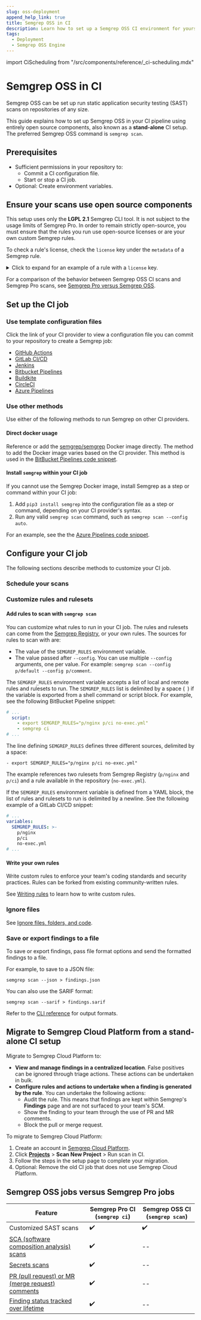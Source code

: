 ```yaml
---
slug: oss-deployment 
append_help_link: true
title: Semgrep OSS in CI 
description: Learn how to set up a Semgrep OSS CI environment for yourself or your organization.
tags:
  - Deployment
  - Semgrep OSS Engine 
---
```


import CiScheduling from "/src/components/reference/_ci-scheduling.mdx"

# Semgrep OSS in CI 

Semgrep OSS can be set up run static application security testing (SAST) scans on repositories of any size.

This guide explains how to set up Semgrep OSS in your CI pipeline using entirely open source components, also known as a **stand-alone** CI setup. The preferred Semgrep OSS command is `semgrep scan`.

## Prerequisites

- Sufficient permissions in your repository to:
    - Commit a CI configuration file.
    - Start or stop a CI job.
- Optional: Create environment variables.

## Ensure your scans use open source components

This setup uses only the **LGPL 2.1** Semgrep CLI tool. It is not subject to the usage limits of Semgrep Pro. In order to remain strictly open-source, you must ensure that the rules you run use open-source licenses or are your own custom Semgrep rules.

To check a rule's license, check the `license` key under the `metadata` of a Semgrep rule.

<details><summary>Click to expand for an example of a rule with a <code>license</code> key.</summary>

This rule's last line displays a `license: MIT` key-value pair.

```yaml
rules:
  - id: eslint.detect-object-injection
    patterns:
      - pattern: $O[$ARG]
      - pattern-not: $O["..."]
      - pattern-not: "$O[($ARG : float)]"
      - pattern-not-inside: |
          $ARG = [$V];
          ...
          <... $O[$ARG] ...>;
      - pattern-not-inside: |
          $ARG = $V;
          ...
          <... $O[$ARG] ...>;
      - metavariable-regex:
          metavariable: $ARG
          regex: (?![0-9]+)
    message: Bracket object notation with user input is present, this might allow an
      attacker to access all properties of the object and even it's prototype,
      leading to possible code execution.
    languages:
      - javascript
      - typescript
    severity: WARNING
    metadata:
      cwe: "CWE-94: Improper Control of Generation of Code ('Code Injection')"
      primary_identifier: eslint.detect-object-injection
      secondary_identifiers:
        - name: ESLint rule ID security/detect-object-injection
          type: eslint_rule_id
          value: security/detect-object-injection
      license: MIT
```
</details>

For a comparison of the behavior between Semgrep OSS CI scans and Semgrep Pro scans, see [<i class="fa-regular fa-file-lines"></i> Semgrep Pro versus Semgrep OSS](semgrep-pro-vs-oss). 

## Set up the CI job 

### Use template configuration files

Click the link of your CI provider to view a configuration file you can commit to your repository to create a Semgrep job:

- [GitHub Actions](/docs/semgrep-ci/sample-ci-configs/#github-actions)
- [GitLab CI/CD](/docs/semgrep-ci/sample-ci-configs/#gitlab-cicd)
- [Jenkins](/docs/semgrep-ci/sample-ci-configs/#jenkins)
- [Bitbucket Pipelines](/docs/semgrep-ci/sample-ci-configs/#bitbucket-pipelines)
- [Buildkite](/docs/semgrep-ci/sample-ci-configs/#buildkite)
- [CircleCI](/docs/semgrep-ci/sample-ci-configs/#circleci)
- [Azure Pipelines](/docs/semgrep-ci/sample-ci-configs/#azure-pipelines)

### Use other methods

Use either of the following methods to run Semgrep on other CI providers.

#### Direct docker usage

Reference or add the [semgrep/semgrep](https://hub.docker.com/r/semgrep/semgrep) Docker image directly. The method to add the Docker image varies based on the CI provider. This method is used in the [BitBucket Pipelines code snippet](/semgrep-ci/sample-ci-configs/#sample-bitbucket-pipelines-configuration-snippet).

#### Install `semgrep` within your CI job

If you cannot use the Semgrep Docker image, install Semgrep as a step or command within your CI job:

1. Add `pip3 install semgrep` into the configuration file as a step or command, depending on your CI provider's syntax.
2. Run any valid `semgrep scan` command, such as `semgrep scan --config auto`.

For an example, see the the [Azure Pipelines code snippet](/semgrep-ci/sample-ci-configs/#sample-azure-pipelines-configuration-snippet).

## Configure your CI job

The following sections describe methods to customize your CI job.

<!-- 
### Pass or fail the CI job

By default, a Semgrep CI job exits with exit code 1 if the scan returns any findings. This causes the job to fail.

Semgrep provides **fail open** options. These options enable you to suppress findings that block your pipeline:

<dl>
	<dt><code>semgrep scan</code></dt>
	<dd><strong>Fail</strong> on blocking findings, but <strong>passes</strong> on internal errors. This is the default behavior.</dd>
	<dt><code>semgrep scan --no-suppress-errors</code></dt>
	<dd>The Semgrep CI job <strong>fails</strong> on blocking findings and on internal errors.</dd>
	<dt><code>semgrep scan || true</code></dt>
	<dd><strong>Pass</strong> on blocking findings and on internal errors.</dd>
</dl>

Refer to [Semgrep exit codes](/docs/cli-reference/#exit-codes) to understand various internal issues that cause Semgrep to fail.
-->
<!--
### Diff-aware scanning

<DiffAwareScanning />
-->

### Schedule your scans

<CiScheduling />

### Customize rules and rulesets

#### Add rules to scan with `semgrep scan`

You can customize what rules to run in your CI job. The rules and rulesets can come from the [Semgrep Registry](https://semgrep.dev/explore/), or your own rules. The sources for rules to scan with are:

* The value of the `SEMGREP_RULES` environment variable.
* The value passed after `--config`. You can use multiple `--config` arguments, one per value. For example: `semgrep scan --config p/default --config p/comment`.

The `SEMGREP_RULES` environment variable accepts a list of local and remote rules and rulesets to run. The `SEMGREP_RULES` list is delimited by a space (` `) if the variable is exported from a shell command or script block. For example, see the following BitBucket Pipeline snippet:

```yaml
# ...
  script:
    - export SEMGREP_RULES="p/nginx p/ci no-exec.yml" 
    - semgrep ci
# ...
```

The line defining `SEMGREP_RULES` defines three different sources, delimited by a space:

```
- export SEMGREP_RULES="p/nginx p/ci no-exec.yml" 
```

The example references two rulesets from Semgrep Registry (`p/nginx` and `p/ci`) and a rule available in the repository (`no-exec.yml`).

If the `SEMGREP_RULES` environment variable is defined from a YAML block, the list of rules and rulesets to run is delimited by a newline. See the following example of a GitLab CI/CD snippet:
```YAML
# ...
variables:
  SEMGREP_RULES: >-
    p/nginx
    p/ci
    no-exec.yml
# ...
```

#### Write your own rules

Write custom rules to enforce your team's coding standards and security practices. Rules can be forked from existing community-written rules.

See [Writing rules](/writing-rules/overview/) to learn how to write custom rules.

### Ignore files

See [<i class="fa-regular fa-file-lines"></i> Ignore files, folders, and code](/ignore-oss).

<CiIgnoringFiles />

### Save or export findings to a file

To save or export findings, pass file format options and send the formatted findings to a file.

For example, to save to a JSON file:

`semgrep scan --json > findings.json`

You can also use the SARIF format:

`semgrep scan --sarif > findings.sarif`

Refer to the [CLI reference](/cli-reference) for output formats.

## Migrate to Semgrep Cloud Platform from a stand-alone CI setup

Migrate to Semgrep Cloud Platform to:

* **View and manage findings in a centralized location**. False positives can be ignored through triage actions. These actions can be undertaken in bulk.
* **Configure rules and actions to undertake when a finding is generated by the rule**. You can undertake the following actions:
    * Audit the rule. This means that findings are kept within Semgrep's **Findings** page and are not surfaced to your team's SCM.
    * Show the finding to your team through the use of PR and MR comments.
    * Block the pull or merge request.

To migrate to Semgrep Cloud Platform:

1. Create an account in [Semgrep Cloud Platform](https://semgrep.dev/login).
2. Click **[Projects](https://semgrep.dev/orgs/-/projects)** > **Scan New Project** > Run scan in CI.
3. Follow the steps in the setup page to complete your migration.
4. Optional: Remove the old CI job that does not use Semgrep Cloud Platform.

## Semgrep OSS jobs versus Semgrep Pro jobs

| Feature  | Semgrep Pro CI (`semgrep ci`)| Semgrep OSS CI (`semgrep scan`) |
| -------  | ------ | ------ |
| Customized SAST scans         |  ✔️        | ✔️       |
| [SCA (software composition analysis) scans](/semgrep-supply-chain/overview/)         |  ✔️        | --       |
| [Secrets  scans](/semgrep-secrets/conceptual-overview/)         |  ✔️       | --        |
| [PR (pull request) or MR (merge request) comments](/category/pr-or-mr-comments/)         |  ✔️        | --       |
| [Finding status tracked over lifetime](/semgrep-code/findings/)         |  ✔️        | --       |

